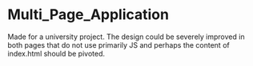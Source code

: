 # Multi_Page_Application
Made for a university project.
The design could be severely improved in both pages that do not use primarily JS and perhaps the content of index.html should be pivoted.
